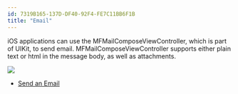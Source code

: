```yaml
---
id: 7319B165-137D-DF40-92F4-FE7C11BB6F1B
title: "Email"
---
```


iOS applications can use the MFMailComposeViewController, which is part of
UIKit, to send email. MFMailComposeViewController supports either plain text or
html in the message body, as well as attachments.

 [ ![](Images/Send_an_Email.png)](Images/Send_an_Email.png)

-   [Send an Email](/recipes/ios/shared_resources/email/send_an_email)
